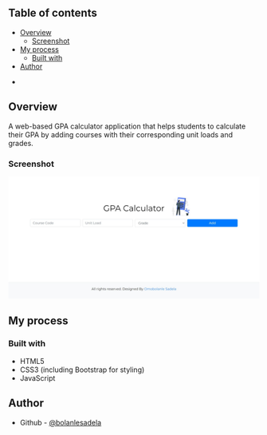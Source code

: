 ## Table of contents

- [Overview](#overview)
  - [Screenshot](#screenshot)
- [My process](#my-process)
  - [Built with](#built-with)
- [Author](#author)

*

## Overview
A web-based GPA calculator application that helps students to calculate their GPA by adding courses with their corresponding unit loads and grades.


### Screenshot

![](/screenshot.jpeg)


## My process

### Built with

- HTML5
- CSS3 (including Bootstrap for styling)
- JavaScript

## Author

- Github - [@bolanlesadela](https://github.com/bolanlesadela)

